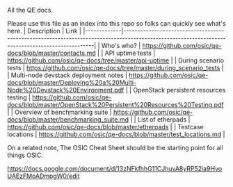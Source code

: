 All the QE docs.

Please use this file as an index into this repo so folks can quickly see what's here.
| Description | Link                                                                                                                                             |
|-------------|-------------------------------------------------------------------------------------------------------------------------------------------------|
| Who's who?                             | https://github.com/osic/qe-docs/blob/master/contacts.md                                                               |
| API uptime tests                       | https://github.com/osic/qe-docs/tree/master/api-uptime                                                               |
| During scenario tests                  | https://github.com/osic/qe-docs/tree/master/during_scenario_tests                                                     |
| Multi-node devstack deployment notes   | https://github.com/osic/qe-docs/blob/master/Deploying%20a%20Multi-Node%20Devstack%20Environment.pdf |
| OpenStack persistent resources testing | https://github.com/osic/qe-docs/blob/master/OpenStack%20Persistent%20Resources%20Testing.pdf |
| Overview of benchmarking suite         | https://github.com/osic/qe-docs/blob/master/benchmarking_suite.md                                                     |
| List of etherpads                      | https://github.com/osic/qe-docs/blob/master/etherpads                                                                 |
| Testcase locations                     | https://github.com/osic/qe-docs/blob/master/test_locations.md                                                         |


On a related note, The OSIC Cheat Sheet should be the starting point for all things OSIC.

https://docs.google.com/document/d/13zNFkfhhG11CJhuvA8yRP52ia9HvoUAEzFMoADmpgW0/edit
